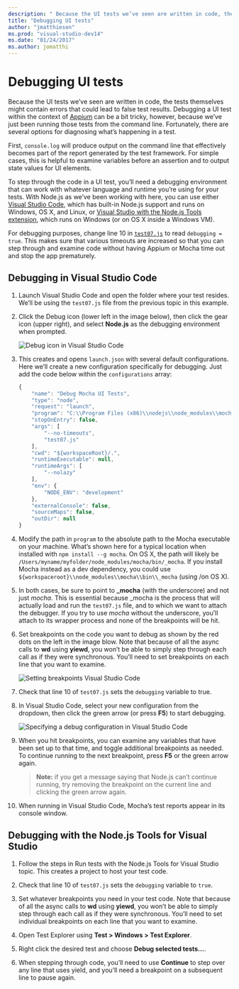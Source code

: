 ```yaml
--- 
description: " Because the UI tests we’ve seen are written in code, the tests themselves might contain errors that could lead to false test results."
title: "Debugging UI tests"
author: "jmatthiesen"
ms.prod: "visual-studio-dev14"
ms.date: "01/24/2017"
ms.author: jomatthi
--- 
```


# Debugging UI tests

Because the UI tests we’ve seen are written in code, the tests themselves might contain errors that could lead to false test results. Debugging a UI test within the context of [Appium](http://appium.io/) can be a bit tricky, however, because we’ve just been running those tests from the command line. Fortunately, there are several options for diagnosing what’s happening in a test.

First, `console.log` will produce output on the command line that effectively becomes part of the report generated by the test framework. For simple cases, this is helpful to examine variables before an assertion and to output state values for UI elements.

To step through the code in a UI test, you’ll need a debugging environment that can work with whatever language and runtime you’re using for your tests. With Node.js as we’ve been working with here, you can use either [Visual Studio Code](https://code.visualstudio.com/), which has built-in Node.js support and runs on Windows, OS X, and Linux, or [Visual Studio with the Node.js Tools extension](https://visualstudio.microsoft.com/vs/features/node-js/), which runs on Windows (or on OS X inside a Windows VM).

For debugging purposes, change line 10 in [`test07.js`](https://github.com/Microsoft/cordova-samples/blob/master/ui-testing/test07.js) to read `debugging = true`. This makes sure that various timeouts are increased so that you can step through and examine code without having Appium or Mocha time out and stop the app prematurely.

## Debugging in Visual Studio Code

1.	Launch Visual Studio Code and open the folder where your test resides. We’ll be using the `test07.js` file from the previous topic in this example.

2.	Click the Debug icon (lower left in the image below), then click the gear icon (upper right), and select **Node.js** as the debugging environment when prompted.

	![Debug icon in Visual Studio Code](media/debugging/01-debug-vs-code.png)

3.	This creates and opens `launch.json` with several default configurations. Here we’ll create a new configuration specifically for debugging. Just add the code below within the `configurations` array:

	```javascript
	{
	    "name": "Debug Mocha UI Tests",
	    "type": "node",
	    "request": "launch",
	    "program": "C:\\Program Files (x86)\\nodejs\\node_modules\\mocha\\bin\\_mocha",
	    "stopOnEntry": false,
	    "args": [
	        "--no-timeouts",
	        "test07.js"
	    ],
	    "cwd": "${workspaceRoot}/.",
	    "runtimeExecutable": null,
	    "runtimeArgs": [
	        "--nolazy"
	    ],
	    "env": {
	        "NODE_ENV": "development"
	    },
	    "externalConsole": false,
	    "sourceMaps": false,
	    "outDir": null
	}
	```

4.	Modify the path in `program` to the absolute path to the Mocha executable on your machine. What’s shown here for a typical location when installed with `npm install --g mocha`. On OS X, the path will likely be `/Users/myname/myfolder/node_modules/mocha/bin/_mocha`. If you install Mocha instead as a dev dependency, you could use `${workspaceroot}\\node_modules\\mocha\\bin\\_mocha` (using /on OS X).

5.	In both cases, be sure to point to **_mocha** (with the underscore) and not just *mocha*. This is essential because _mocha is the process that will actually load and run the `test07.js` file, and to which we want to attach the debugger. If you try to use *mocha* without the underscore, you’ll attach to its wrapper process and none of the breakpoints will be hit.

6.	Set breakpoints on the code you want to debug as shown by the red dots on the left in the image blow. Note that because of all the async calls to **wd** using **yiewd**, you won’t be able to simply step through each call as if they were synchronous. You’ll need to set breakpoints on each line that you want to examine.

	![Setting breakpoints Visual Studio Code](media/debugging/02-debug-vs-code-breakpoint.png)

7.	Check that line 10 of `test07.js` sets the `debugging` variable to true.

8.	In Visual Studio Code, select your new configuration from the dropdown, then click the green arrow (or press **F5**) to start debugging.

	![Specifying a debug configuration in Visual Studio Code](media/debugging/03-debug-vs-code-mocha.png)

9.	When you hit breakpoints, you can examine any variables that have been set up to that time, and toggle additional breakpoints as needed. To continue running to the next breakpoint, press **F5** or the green arrow again.

	> **Note:** if you get a message saying that Node.js can’t continue running, try removing the breakpoint on the current line and clicking the green arrow again.

10.	When running in Visual Studio Code, Mocha’s test reports appear in its console window.

## Debugging with the Node.js Tools for Visual Studio

1.	Follow the steps in Run tests with the Node.js Tools for Visual Studio topic. This creates a project to host your test code.

2.	Check that line 10 of `test07.js` sets the `debugging` variable to `true`.

3.	Set whatever breakpoints you need in your test code. Note that because of all the async calls to **wd** using **yiewd**, you won’t be able to simply step through each call as if they were synchronous. You’ll need to set individual breakpoints on each line that you want to examine.

4.	Open Test Explorer using **Test > Windows > Test Explorer**.

5.	Right click the desired test and choose **Debug selected tests…**.

6.	When stepping through code, you’ll need to use **Continue** to step over any line that uses yield, and you’ll need a breakpoint on a subsequent line to pause again.
